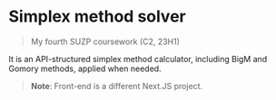 # Simplex method solver
> My fourth SUZP coursework (C2, 23H1)

It is an API-structured simplex method calculator, including BigM and Gomory methods, applied when needed.
> **Note**: Front-end is a different Next.JS project.
